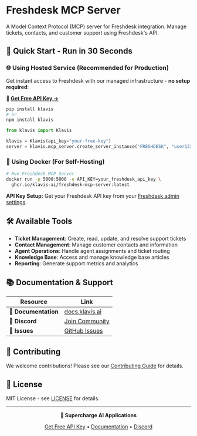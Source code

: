 # Freshdesk MCP Server

A Model Context Protocol (MCP) server for Freshdesk integration. Manage tickets, contacts, and customer support using Freshdesk's API.

## 🚀 Quick Start - Run in 30 Seconds

### 🌐 Using Hosted Service (Recommended for Production)

Get instant access to Freshdesk with our managed infrastructure - **no setup required**:

**🔗 [Get Free API Key →](https://www.klavis.ai/home/api-keys)**

```bash
pip install klavis
# or
npm install klavis
```

```python
from klavis import Klavis

klavis = Klavis(api_key="your-free-key")
server = klavis.mcp_server.create_server_instance("FRESHDESK", "user123")
```

### 🐳 Using Docker (For Self-Hosting)

```bash
# Run Freshdesk MCP Server
docker run -p 5000:5000 -e API_KEY=your_freshdesk_api_key \
  ghcr.io/klavis-ai/freshdesk-mcp-server:latest
```

**API Key Setup:** Get your Freshdesk API key from your [Freshdesk admin settings](https://support.freshdesk.com/en/support/solutions/articles/215517).

## 🛠️ Available Tools

- **Ticket Management**: Create, read, update, and resolve support tickets
- **Contact Management**: Manage customer contacts and information
- **Agent Operations**: Handle agent assignments and ticket routing
- **Knowledge Base**: Access and manage knowledge base articles
- **Reporting**: Generate support metrics and analytics

## 📚 Documentation & Support

| Resource | Link |
|----------|------|
| **📖 Documentation** | [docs.klavis.ai](https://docs.klavis.ai) |
| **💬 Discord** | [Join Community](https://discord.gg/p7TuTEcssn) |
| **🐛 Issues** | [GitHub Issues](https://github.com/klavis-ai/klavis/issues) |

## 🤝 Contributing

We welcome contributions! Please see our [Contributing Guide](../../CONTRIBUTING.md) for details.

## 📜 License

MIT License - see [LICENSE](../../LICENSE) for details.

---

<div align="center">
  <p><strong>🚀 Supercharge AI Applications </strong></p>
  <p>
    <a href="https://www.klavis.ai">Get Free API Key</a> •
    <a href="https://docs.klavis.ai">Documentation</a> •
    <a href="https://discord.gg/p7TuTEcssn">Discord</a>
  </p>
</div>